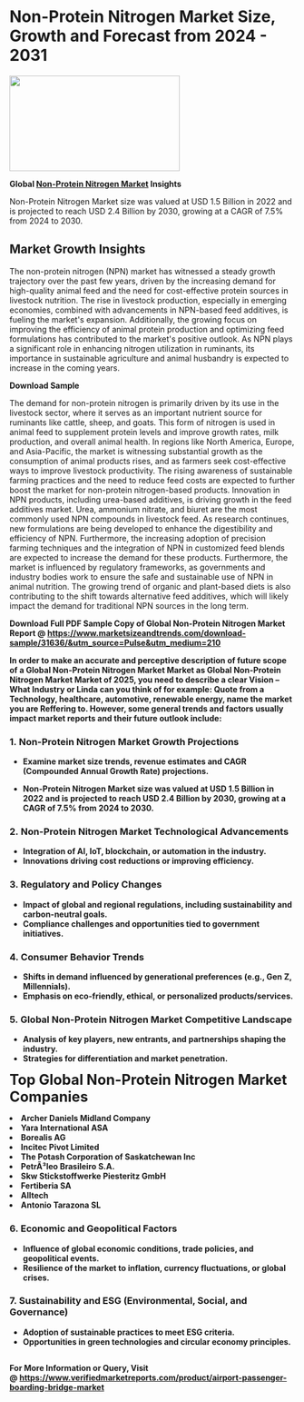 <H1>Non-Protein Nitrogen Market Size, Growth and Forecast from 2024 - 2031</H1><img class="aligncenter size-medium wp-image-584254" src="https://thirdeyenews.in/wp-content/uploads/2024/09/Global-Market-Research-300x168.jpeg" alt="" width="300" height="168" /><p><strong>Global&nbsp;<a href="https://www.marketsizeandtrends.com/download-sample/31636/&amp;utm_source=Pulse&amp;utm_medium=210">Non-Protein Nitrogen Market</a> Insights</strong></p><p>Non-Protein Nitrogen Market size was valued at USD 1.5 Billion in 2022 and is projected to reach USD 2.4 Billion by 2030, growing at a CAGR of 7.5% from 2024 to 2030.</p><p><h2>Market Growth Insights</h2> <p>The non-protein nitrogen (NPN) market has witnessed a steady growth trajectory over the past few years, driven by the increasing demand for high-quality animal feed and the need for cost-effective protein sources in livestock nutrition. The rise in livestock production, especially in emerging economies, combined with advancements in NPN-based feed additives, is fueling the market's expansion. Additionally, the growing focus on improving the efficiency of animal protein production and optimizing feed formulations has contributed to the market's positive outlook. As NPN plays a significant role in enhancing nitrogen utilization in ruminants, its importance in sustainable agriculture and animal husbandry is expected to increase in the coming years.</p> <p><strong>Download Sample</strong></p> <p>The demand for non-protein nitrogen is primarily driven by its use in the livestock sector, where it serves as an important nutrient source for ruminants like cattle, sheep, and goats. This form of nitrogen is used in animal feed to supplement protein levels and improve growth rates, milk production, and overall animal health. In regions like North America, Europe, and Asia-Pacific, the market is witnessing substantial growth as the consumption of animal products rises, and as farmers seek cost-effective ways to improve livestock productivity. The rising awareness of sustainable farming practices and the need to reduce feed costs are expected to further boost the market for non-protein nitrogen-based products. Innovation in NPN products, including urea-based additives, is driving growth in the feed additives market. Urea, ammonium nitrate, and biuret are the most commonly used NPN compounds in livestock feed. As research continues, new formulations are being developed to enhance the digestibility and efficiency of NPN. Furthermore, the increasing adoption of precision farming techniques and the integration of NPN in customized feed blends are expected to increase the demand for these products. Furthermore, the market is influenced by regulatory frameworks, as governments and industry bodies work to ensure the safe and sustainable use of NPN in animal nutrition. The growing trend of organic and plant-based diets is also contributing to the shift towards alternative feed additives, which will likely impact the demand for traditional NPN sources in the long term. <p><strong></p><p><span class=""><strong>Download Full PDF Sample Copy of Global Non-Protein Nitrogen Market Report</strong> @ <a href="https://www.marketsizeandtrends.com/download-sample/31636/&amp;utm_source=Pulse&amp;utm_medium=210" target="_blank">https://www.marketsizeandtrends.com/download-sample/31636/&amp;utm_source=Pulse&amp;utm_medium=210</a></span></p><p>In order to make an accurate and perceptive description of future scope of a Global&nbsp;Non-Protein Nitrogen Market Market as Global&nbsp;Non-Protein Nitrogen Market Market of 2025, you need to describe a clear Vision &ndash; What Industry or Linda can you think of for example: Quote from a Technology, healthcare, automotive, renewable energy, name the market you are Reffering to. However, some general trends and factors usually impact market reports and their future outlook include:</p><h3>1.&nbsp;<strong>Non-Protein Nitrogen Market Growth Projections</strong></h3><ul><li>Examine market size trends, revenue estimates and CAGR (Compounded Annual Growth Rate) projections.</li><li><p>Non-Protein Nitrogen Market size was valued at USD 1.5 Billion in 2022 and is projected to reach USD 2.4 Billion by 2030, growing at a CAGR of 7.5% from 2024 to 2030.</p></li></ul><h3>2.&nbsp;<strong>Non-Protein Nitrogen Market Technological Advancements</strong></h3><ul><li>Integration of AI, IoT, blockchain, or automation in the industry.</li><li>Innovations driving cost reductions or improving efficiency.</li></ul><h3>3.&nbsp;<strong>Regulatory and Policy Changes</strong></h3><ul><li>Impact of global and regional regulations, including sustainability and carbon-neutral goals.</li><li>Compliance challenges and opportunities tied to government initiatives.</li></ul><h3>4.&nbsp;<strong>Consumer Behavior Trends</strong></h3><ul><li>Shifts in demand influenced by generational preferences (e.g., Gen Z, Millennials).</li><li>Emphasis on eco-friendly, ethical, or personalized products/services.</li></ul><h3>5.&nbsp;<strong>Global Non-Protein Nitrogen Market Competitive Landscape</strong></h3><ul><li>Analysis of key players, new entrants, and partnerships shaping the industry.</li><li>Strategies for differentiation and market penetration.</li></ul><p data-pm-slice="1 1 []"><span style="color: inherit; font-family: inherit; font-size: 25px;">Top Global Non-Protein Nitrogen Market Companies</span></p><div class="" data-test-id=""><p><li>Archer Daniels Midland Company</li><li> Yara International ASA</li><li> Borealis AG</li><li> Incitec Pivot Limited</li><li> The Potash Corporation of Saskatchewan Inc</li><li> PetrÃ³leo Brasileiro S.A.</li><li> Skw Stickstoffwerke Piesteritz GmbH</li><li> Fertiberia SA</li><li> Alltech</li><li> Antonio Tarazona SL</li></p></div><h3>6.&nbsp;<strong>Economic and Geopolitical Factors</strong></h3><ul><li>Influence of global economic conditions, trade policies, and geopolitical events.</li><li>Resilience of the market to inflation, currency fluctuations, or global crises.</li></ul><h3>7.&nbsp;<strong>Sustainability and ESG (Environmental, Social, and Governance)</strong></h3><ul><li>Adoption of sustainable practices to meet ESG criteria.</li><li>Opportunities in green technologies and circular economy principles.</li></ul><h2><strong style="font-size: 14px;">For More Information or Query, Visit @&nbsp;</strong><a style="background-color: #ffffff; font-size: 14px;" href="https://www.marketsizeandtrends.com/report/non-protein-nitrogen-market/" target="_blank">https://www.verifiedmarketreports.com/product/airport-passenger-boarding-bridge-market</a></h2>
